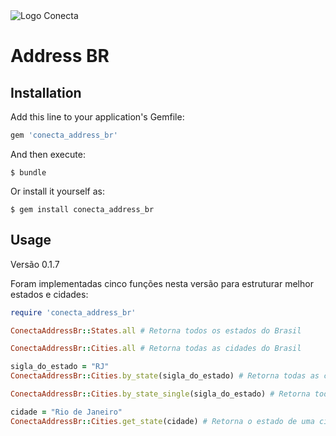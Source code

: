 <img alt="Logo Conecta" data-src="https://www.conectaai.com/wp-content/themes/conecta/assets/images/conecta.svg" class="img-fluid none-mobile lazyloaded" src="https://www.conectaai.com/wp-content/themes/conecta/assets/images/conecta.svg">

# Address BR

## Installation

Add this line to your application's Gemfile:

```ruby
gem 'conecta_address_br'
```

And then execute:

    $ bundle

Or install it yourself as:

    $ gem install conecta_address_br

## Usage
Versão 0.1.7

Foram implementadas cinco funções nesta versão para estruturar melhor estados e cidades:

```ruby
require 'conecta_address_br'

ConectaAddressBr::States.all # Retorna todos os estados do Brasil

ConectaAddressBr::Cities.all # Retorna todas as cidades do Brasil

sigla_do_estado = "RJ"
ConectaAddressBr::Cities.by_state(sigla_do_estado) # Retorna todas as cidades/estados de um estado

ConectaAddressBr::Cities.by_state_single(sigla_do_estado) # Retorna todas as cidades de um estado

cidade = "Rio de Janeiro"
ConectaAddressBr::Cities.get_state(cidade) # Retorna o estado de uma cidade
```